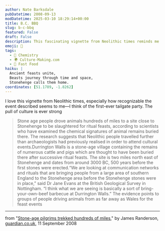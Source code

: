 ```yaml
---
author: Nate Barksdale
pubDatetime: 2008-09-13
modDatetime: 2025-03-10 18:29:14+00:00
title: B.C. BBQ
slug: b-c-bbq
featured: False
draft: False
description: This fascinating vignette from Neolithic times reminds me of the origins of cultural gatherings, akin to the first-ever tailgate party—a communal celebration with food and ritual.
emoji: 🍖
tags:
  - 🧪 Chemistry
  - 🌍 Culture-Making.com
  - 🍔 Fast Food
haiku: |
  Ancient feasts unite,  
  Beasts journey through time and space,  
  Stonehenge calls them home.
coordinates: [51.1789, -1.8262]
---
```


I love this vignette from Neolithic times, especially how recognizable the event described seems to me—I think of the first-ever tailgate party. The pull of culture is ever strong

> Stone age people drove animals hundreds of miles to a site close to Stonehenge to be slaughtered for ritual feasts, according to scientists who have examined the chemical signatures of animal remains buried there. The research suggests that Neolithic people travelled further than archaeologists had previously realised in order to attend cultural events.Durrington Walls is a stone-age village containing the remains of numerous cattle and pigs which are thought to have been buried there after successive ritual feasts. The site is two miles north east of Stonehenge and dates from around 3000 BC, 500 years before the first stones were erected.“We are looking at communication networks and rituals that are bringing people from a large area of southern England to the Stonehenge area before the Stonehenge stones were in place,” said Dr Jane Evans at the British Geological Survey in Nottingham. “I think what we are seeing is basically a sort of bring-your-own-beef barbecue at Durrington Walls.” The evidence points to groups of people driving animals from as far away as Wales for the feast events

---

from "[Stone-age pilgrims trekked hundreds of miles](http://www.guardian.co.uk/science/2008/sep/11/stonehenge.neolithic?gusrc=rss&feed=networkfront)," by James Randerson, [guardian.co.uk](http://www.guardian.co.uk/science/2008/sep/11/stonehenge.neolithic?gusrc=rss&feed=networkfront), 11 September 2008

